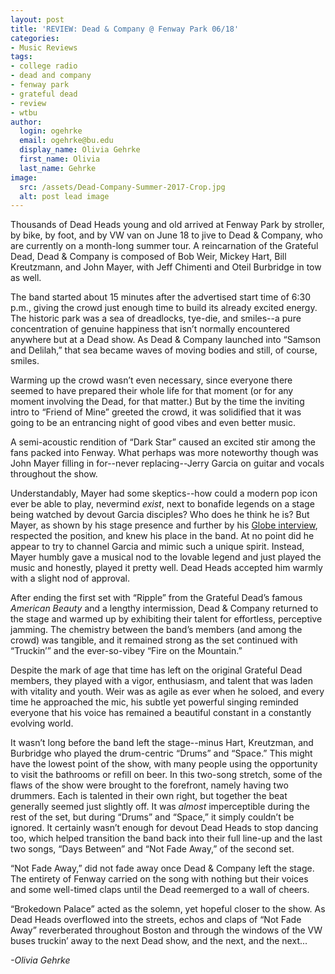 ```yaml
---
layout: post
title: 'REVIEW: Dead & Company @ Fenway Park 06/18'
categories:
- Music Reviews
tags:
- college radio
- dead and company
- fenway park
- grateful dead
- review
- wtbu
author:
  login: ogehrke
  email: ogehrke@bu.edu
  display_name: Olivia Gehrke
  first_name: Olivia
  last_name: Gehrke
image:
  src: /assets/Dead-Company-Summer-2017-Crop.jpg
  alt: post lead image
---
```


Thousands of Dead Heads young and old arrived at Fenway Park by stroller, by bike, by foot, and by VW van on June 18 to jive to Dead & Company, who are currently on a month-long summer tour. A reincarnation of the Grateful Dead, Dead & Company is composed of Bob Weir, Mickey Hart, Bill Kreutzmann, and John Mayer, with Jeff Chimenti and Oteil Burbridge in tow as well.

The band started about 15 minutes after the advertised start time of 6:30 p.m., giving the crowd just enough time to build its already excited energy. The historic park was a sea of dreadlocks, tye-die, and smiles--a pure concentration of genuine happiness that isn’t normally encountered anywhere but at a Dead show. As Dead & Company launched into “Samson and Delilah,” that sea became waves of moving bodies and still, of course, smiles.

Warming up the crowd wasn’t even necessary, since everyone there seemed to have prepared their whole life for that moment (or for any moment involving the Dead, for that matter.) But by the time the inviting intro to “Friend of Mine” greeted the crowd, it was solidified that it was going to be an entrancing night of good vibes and even better music.

A semi-acoustic rendition of “Dark Star” caused an excited stir among the fans packed into Fenway. What perhaps was more noteworthy though was John Mayer filling in for--never replacing--Jerry Garcia on guitar and vocals throughout the show.

Understandably, Mayer had some skeptics--how could a modern pop icon ever be able to play, nevermind _exist_, next to bonafide legends on a stage being watched by devout Garcia disciples? Who does he think he is? But Mayer, as shown by his stage presence and further by his [Globe interview](https://www.bostonglobe.com/arts/music/2017/06/14/mayer-eternally-grateful-onstage-with-dead-company/LGnoy1EifUlV7ySksyH8AO/story.html), respected the position, and knew his place in the band. At no point did he appear to try to channel Garcia and mimic such a unique spirit. Instead, Mayer humbly gave a musical nod to the lovable legend and just played the music and honestly, played it pretty well. Dead Heads accepted him warmly with a slight nod of approval.

After ending the first set with “Ripple” from the Grateful Dead’s famous _American Beauty_ and a lengthy intermission, Dead & Company returned to the stage and warmed up by exhibiting their talent for effortless, perceptive jamming. The chemistry between the band’s members (and among the crowd) was tangible, and it remained strong as the set continued with “Truckin’” and the ever-so-vibey “Fire on the Mountain.”

Despite the mark of age that time has left on the original Grateful Dead members, they played with a vigor, enthusiasm, and talent that was laden with vitality and youth. Weir was as agile as ever when he soloed, and every time he approached the mic, his subtle yet powerful singing reminded everyone that his voice has remained a beautiful constant in a constantly evolving world.

It wasn’t long before the band left the stage--minus Hart, Kreutzman, and Burbridge who played the drum-centric “Drums” and “Space.” This might have the lowest point of the show, with many people using the opportunity to visit the bathrooms or refill on beer. In this two-song stretch, some of the flaws of the show were brought to the forefront, namely having two drummers. Each is talented in their own right, but together the beat generally seemed just slightly off. It was _almost_ imperceptible during the rest of the set, but during “Drums” and “Space,” it simply couldn’t be ignored. It certainly wasn’t enough for devout Dead Heads to stop dancing too, which helped transition the band back into their full line-up and the last two songs, “Days Between” and “Not Fade Away,” of the second set.

“Not Fade Away,” did not fade away once Dead & Company left the stage. The entirety of Fenway carried on the song with nothing but their voices and some well-timed claps until the Dead reemerged to a wall of cheers.

“Brokedown Palace” acted as the solemn, yet hopeful closer to the show. As Dead Heads overflowed into the streets, echos and claps of “Not Fade Away” reverberated throughout Boston and through the windows of the VW buses truckin’ away to the next Dead show, and the next, and the next...

_\-Olivia Gehrke_